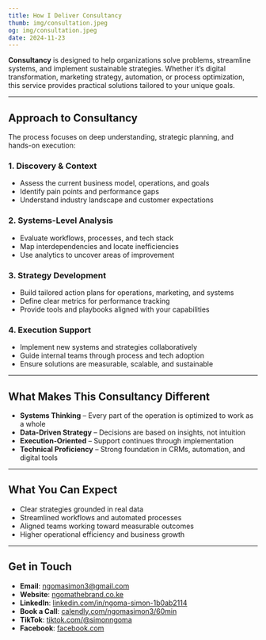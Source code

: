 ```yaml
---
title: How I Deliver Consultancy  
thumb: img/consultation.jpeg  
og: img/consultation.jpeg  
date: 2024-11-23  
---
```


**Consultancy** is designed to help organizations solve problems, streamline systems, and implement sustainable strategies. Whether it’s digital transformation, marketing strategy, automation, or process optimization, this service provides practical solutions tailored to your unique goals.

---

## Approach to Consultancy

The process focuses on deep understanding, strategic planning, and hands-on execution:

### 1. Discovery & Context
- Assess the current business model, operations, and goals  
- Identify pain points and performance gaps  
- Understand industry landscape and customer expectations

### 2. Systems-Level Analysis
- Evaluate workflows, processes, and tech stack  
- Map interdependencies and locate inefficiencies  
- Use analytics to uncover areas of improvement

### 3. Strategy Development
- Build tailored action plans for operations, marketing, and systems  
- Define clear metrics for performance tracking  
- Provide tools and playbooks aligned with your capabilities

### 4. Execution Support
- Implement new systems and strategies collaboratively  
- Guide internal teams through process and tech adoption  
- Ensure solutions are measurable, scalable, and sustainable

---

## What Makes This Consultancy Different

- **Systems Thinking** – Every part of the operation is optimized to work as a whole  
- **Data-Driven Strategy** – Decisions are based on insights, not intuition  
- **Execution-Oriented** – Support continues through implementation  
- **Technical Proficiency** – Strong foundation in CRMs, automation, and digital tools

---

## What You Can Expect

- Clear strategies grounded in real data  
- Streamlined workflows and automated processes  
- Aligned teams working toward measurable outcomes  
- Higher operational efficiency and business growth

---

## Get in Touch

- **Email**: [ngomasimon3@gmail.com](mailto:ngomasimon3@gmail.com)  
- **Website**: [ngomathebrand.co.ke](/all-services/)
- **LinkedIn**: [linkedin.com/in/ngoma-simon-1b0ab2114](https://www.linkedin.com/in/ngoma-simon-1b0ab2114)  
- **Book a Call**: [calendly.com/ngomasimon3/60min](https://www.calendly.com/ngomasimon3/60min)
- **TikTok**: [tiktok.com/@simonngoma](https://www.tiktok.com/@simonngoma?_t=ZS-8vIsE6rR1Nv&_r=1)
- **Facebook**: [facebook.com](https://www.facebook.com/share/1R6SnUwQam/)
